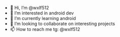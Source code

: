 - 👋 Hi, I’m @wxlf512
- 👀 I’m interested in android dev
- 🌱 I’m currently learning android
- 💞️ I’m looking to collaborate on interesting projects
- 📫 How to reach me tg: @wxlf512

<!---
wxlf512/wxlf512 is a ✨ special ✨ repository because its `README.md` (this file) appears on your GitHub profile.
You can click the Preview link to take a look at your changes.
--->
